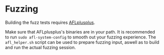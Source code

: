 # Fuzzing

Building the fuzz tests requires [AFLplusplus](https://github.com/AFLplusplus/AFLplusplus/).

Make sure that AFLplusplus's binaries are in your path. It is recommended to run ```sudo afl-system-config``` to smooth out your fuzzing experience.
The ```afl_helper.sh``` script can be used to prepare fuzzing input, aswell as to build and run the actual fuzzing session.
